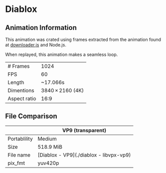 # Diablox
## Animation Information

This animation was crated using frames extracted from the animation found at [downloader.js](./downloader.js) and Node.js.

When replayed, this animation makes a seamless loop.

| | |
|---|---|
| # Frames | 1024 |
| FPS | 60 |
| Length | ~17.066s |
| Dimentions | 3840 × 2160 (4K) |
| Aspect ratio | 16:9 |

## File Comparison

|                  | VP9 (transparent) |
|------------------|-------------------|
| Portablility     | Medium            |
| Size             | 518.9 MiB         |
| File name        | [Diablox - VP9](./diablox - libvpx-vp9) |
| pix_fmt          | yuv420p           |